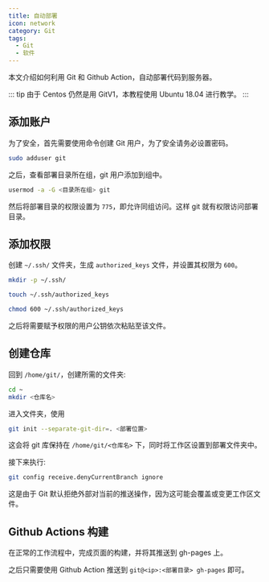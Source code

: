 ```yaml
---
title: 自动部署
icon: network
category: Git
tags:
  - Git
  - 软件
---
```


本文介绍如何利用 Git 和 Github Action，自动部署代码到服务器。

<!-- more -->

::: tip
由于 Centos 仍然是用 GitV1，本教程使用 Ubuntu 18.04 进行教学。
:::

## 添加账户

为了安全，首先需要使用命令创建 Git 用户，为了安全请务必设置密码。

```sh
sudo adduser git
```

之后，查看部署目录所在组，git 用户添加到组中。

```sh
usermod -a -G <目录所在组> git
```

然后将部署目录的权限设置为 `775`，即允许同组访问。这样 git 就有权限访问部署目录。

## 添加权限

创建 `~/.ssh/` 文件夹，生成 `authorized_keys` 文件，并设置其权限为 `600`。

```sh
mkdir -p ~/.ssh/

touch ~/.ssh/authorized_keys

chmod 600 ~/.ssh/authorized_keys
```

之后将需要赋予权限的用户公钥依次粘贴至该文件。

## 创建仓库

回到 `/home/git/`，创建所需的文件夹:

```sh
cd ~
mkdir <仓库名>
```

进入文件夹，使用

```sh
git init --separate-git-dir=. <部署位置>
```

这会将 git 库保持在 `/home/git/<仓库名>` 下，同时将工作区设置到部署文件夹中。

接下来执行:

```sh
git config receive.denyCurrentBranch ignore
```

这是由于 Git 默认拒绝外部对当前的推送操作，因为这可能会覆盖或变更工作区文件。

## Github Actions 构建

在正常的工作流程中，完成页面的构建，并将其推送到 gh-pages 上。

之后只需要使用 Github Action 推送到 `git@<ip>:<部署目录> gh-pages` 即可。

